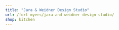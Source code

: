```yaml
---
title: "Jara & Weidner Design Studio"
url: /fort-myers/jara-and-weidner-design-studio/
shop: kitchen
---
```

